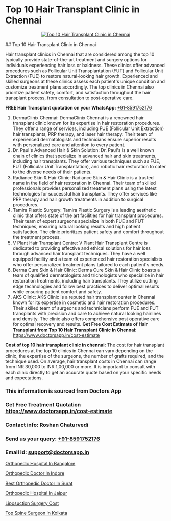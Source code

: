 # Top 10 Hair Transplant Clinic in Chennai

<p align="center">
  <a href="https://doctorsapp.co.in/uploads/treatment_image/Finding%20the%20best%20hair%20clinic.jpg">
    <img src="https://doctorsapp.co.in/treatment/hair-transplant" alt="Top 10 Hair Transplant Clinic in Chennai">
  </a>
</p>
## Top 10 Hair Transplant Clinic in Chennai

Hair transplant clinics in Chennai that are considered among the top 10 typically provide state-of-the-art treatment and surgery options for individuals experiencing hair loss or baldness. These clinics offer advanced procedures such as Follicular Unit Transplantation (FUT) and Follicular Unit Extraction (FUE) to restore natural-looking hair growth. Experienced and skilled surgeons at these clinics assess each patient's unique condition and customize treatment plans accordingly. The top clinics in Chennai also prioritize patient safety, comfort, and satisfaction throughout the hair transplant process, from consultation to post-operative care.

**FREE Hair Transplant quotation on your WhatsApp:**  [+91-8591752176](https://api.whatsapp.com/send?phone=8591752176)

1) DermaClinix Chennai: DermaClinix Chennai is a renowned hair transplant clinic known for its expertise in hair restoration procedures. They offer a range of services, including FUE (Follicular Unit Extraction) hair transplants, PRP therapy, and laser hair therapy. Their team of experienced dermatologists and technicians ensure superior results with personalized care and attention to every patient.
2) Dr. Paul's Advanced Hair & Skin Solution: Dr. Paul's is a well known chain of clinics that specialize in advanced hair and skin treatments, including hair transplants. They offer various techniques such as FUE, FUT (Follicular Unit Transplantation), and robotic hair restoration to cater to the diverse needs of their patients.
3) Radiance Skin & Hair Clinic: Radiance Skin & Hair Clinic is a trusted name in the field of hair restoration in Chennai. Their team of skilled professionals provides personalized treatment plans using the latest technologies for successful hair transplants. They offer services like PRP therapy and hair growth treatments in addition to surgical procedures.
4) Tamira Plastic Surgery: Tamira Plastic Surgery is a leading aesthetic clinic that offers state of the art facilities for hair transplant procedures. Their team of expert surgeons specialize in both FUE and FUT techniques, ensuring natural looking results and high patient satisfaction. The clinic prioritizes patient safety and comfort throughout the treatment process.
5) V Plant Hair Transplant Centre: V Plant Hair Transplant Centre is dedicated to providing effective and ethical solutions for hair loss through advanced hair transplant techniques. They have a well equipped facility and a team of experienced hair restoration specialists who offer personalized treatment plans tailored to each patient's needs.
6) Derma Cure Skin & Hair Clinic: Derma Cure Skin & Hair Clinic boasts a team of qualified dermatologists and trichologists who specialize in hair restoration treatments, including hair transplants. They utilize cutting edge technologies and follow best practices to deliver optimal results while ensuring patient comfort and safety.
7) AKS Clinic: AKS Clinic is a reputed hair transplant center in Chennai known for its expertise in cosmetic and hair restoration procedures. Their skilled team of surgeons and technicians perform FUE and FUT transplants with precision and care to achieve natural looking hairlines and density. The clinic also offers comprehensive post operative care for optimal recovery and results.
**Get Free Cost Estimate of Hair Transplant from Top 10 Hair Transplant Clinic In Chennai:** https://www.doctorsapp.in/cost-estimate

**Cost of top 10 hair transplant clinic in chennai:**
The cost for hair transplant procedures at the top 10 clinics in Chennai can vary depending on the clinic, the expertise of the surgeons, the number of grafts required, and the technique used. On average, hair transplant costs in Chennai can range from INR 30,000 to INR 1,00,000 or more. It is important to consult with each clinic directly to get an accurate quote based on your specific needs and expectations.

### This information is sourced from Doctors App 
### Get Free Treatment Quotation https://www.doctorsapp.in/cost-estimate
### Contact info: Roshan Chaturvedi 
### Send us your query: [+91-8591752176](https://api.whatsapp.com/send?phone=8591752176) 
### Email id: support@doctorsapp.in

[Orthopedic Hospital In Bangalore](https://www.linkedin.com/pulse/orthopedic-hospital-bangalore-meniscus-tear-treatment-5wphe?trackingId=DPHnHJihIV5VyH4LiZaQQw%3D%3D&lipi=urn%3Ali%3Apage%3Ad_flagship3_company_admin%3BYMgSyE7iTb6%2BgQ5kQEIvvw%3D%3D)

[Orthopedic Doctor In Indore](https://www.linkedin.com/pulse/orthopedic-doctor-indore-doctorsapp-united-arab-emirates-24ape?trackingId=JrtEFChP8WfKk%2BErxyVv0Q%3D%3D&lipi=urn%3Ali%3Apage%3Ad_flagship3_company_admin%3BSXrbBuk4SwWZ8nIcZ2zSvw%3D%3D)

[Best Orthopedic Doctor In Surat](https://medium.com/@anupkakkar5/best-orthopedic-doctor-in-surat-0a959484d8a8)

[Orthopedic Hospital In Jaipur](https://medium.com/@devenderrathi97/orthopedic-hospital-in-jaipur-232c45a5e9ea)

[Liposuction Surgery Cost](https://doctors-apps.github.io/doctorsapp/liposuction-surgery-cost)

[Top Spine Surgeon in Kolkata](https://doctors-apps.github.io/doctorsapp/top-spine-surgeon-in-kolkata)

